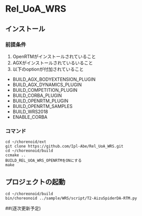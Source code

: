 # Rel_UoA_WRS

## インストール  
### 前提条件  
1. OpenRTMがインストールされていること  
2. AGXがインストールされているいること  
3. 以下のoptionが付加されていること  
* BUILD_AGX_BODYEXTENSION_PLUGIN  
* BUILD_AGX_DYNAMICS_PLUGIN  
* BUILD_COMPETITION_PLUGIN  
* BUILD_CORBA_PLUGIN  
* BUILD_OPENRTM_PLUGIN  
* BUILD_OPENRTM_SAMPLES  
* BUILD_WRS2018  
* ENABLE_CORBA  






### コマンド
    cd ~/chorenoid/ext   
    git clone https://github.com/Ipl-Abe/Rel_UoA_WRS.git  
    cd ~/choreonoid/build   
    ccmake ..   
    BUILD_REL_UOA_WRS_OPENRTMをONにする  
    make   
## プロジェクトの起動  
    cd ~/choreonoid/build   
    bin/choreonoid ../sample/WRS/script/T2-AizuSpiderDA-RTM.py   
##(逐次更新予定)
